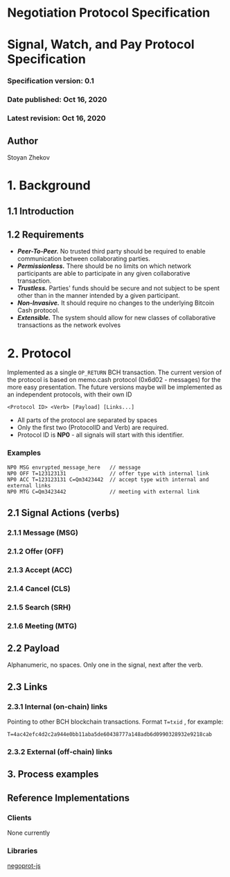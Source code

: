 # Negotiation Protocol Specification
# Signal, Watch, and Pay Protocol Specification
### Specification version: 0.1
### Date published: Oct 16, 2020
### Latest revision: Oct 16, 2020

## Author
Stoyan Zhekov

# 1. Background

## 1.1 Introduction

## 1.2 Requirements

* ***Peer-To-Peer.*** No trusted third party should be required to enable communication between collaborating parties.
* ***Permissionless.*** There should be no limits on which network participants are able to participate in any given collaborative transaction.
* ***Trustless.*** Parties' funds should be secure and not subject to be spent other than in the manner intended by a given participant.
* ***Non-Invasive.*** It should require no changes to the underlying Bitcoin Cash protocol.
* ***Extensible.*** The system should allow for new classes of collaborative transactions as the network evolves

# 2. Protocol

Implemented as a single `OP_RETURN` BCH transaction. The current version of the protocol is based on memo.cash protocol (0x6d02 - messages) for the more easy presentation. The future versions maybe will be implemented as an independent protocols, with their own ID

```
<Protocol ID> <Verb> [Payload] [Links...]
```

* All parts of the protocol are separated by spaces
* Only the first two (ProtocolID and Verb) are required.
* Protocol ID is **NP0** - all signals will start with this identifier.

### Examples

```
NP0 MSG envrypted_message_here   // message               
NP0 OFF T=123123131              // offer type with internal link
NP0 ACC T=123123131 C=Qm3423442  // accept type with internal and external links
NP0 MTG C=Qm3423442              // meeting with external link
```


## 2.1 Signal Actions (verbs)

### 2.1.1 Message (MSG)

### 2.1.2 Offer (OFF)

### 2.1.3 Accept (ACC)

### 2.1.4 Cancel (CLS)

### 2.1.5 Search (SRH)

### 2.1.6 Meeting (MTG)

## 2.2 Payload

Alphanumeric, no spaces. Only one in the signal, next after the verb.

## 2.3 Links

### 2.3.1 Internal (on-chain) links

Pointing to other BCH blockchain transactions. Format `T=txid` , for example:

```
T=4ac42efc4d2c2a944e0bb11aba5de60438777a148adb6d0990328932e9218cab
```

### 2.3.2 External (off-chain) links

## 3. Process examples

## Reference Implementations

### Clients
None currently

### Libraries
[negoprot-js](https://github.com/zh/bhg2020/negoprot)



